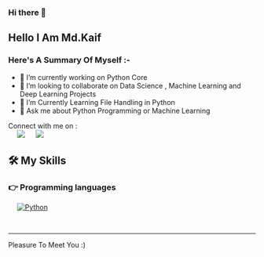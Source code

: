 


### Hi there 👋
<h2> Hello I Am Md.Kaif </h2>
<h3> Here's A Summary Of Myself :- </h3>

- 🔭 I’m currently working on Python Core
- 👯 I’m looking to collaborate on Data Science , Machine Learning and Deep Learning Projects
- 🤔 I’m Currently Learning File Handling in Python 
- 💬 Ask me about Python Programming or Machine Learning


<p>Connect with me on :
<br>	
&emsp;
<a target="_blank" href="mailto:mkaif6176@gmail.com"
><img src="https://img.shields.io/badge/-Gmail-D14836?style=for-the-badge&logo=Gmail&logoColor=white"></img></a>
&emsp;
<a target="_blank" href="https://twitter.com/kaif5893"><img src="https://img.shields.io/badge/-Twitter-1DA1F2?style=for-the-badge&logo=Twitter&logoColor=white"></img></a>


<br>
</p>

## 🛠️ My Skills

### 👉 Programming languages

<p align="left"> 
 
&emsp;
<a href="https://python.org/">
    <img alt="Python" src="https://img.shields.io/badge/Python-FFD43B?style=for-the-badge&logo=python&logoColor=darkgreen"/>
  </a>


</p>


<br/>

------
<p> Pleasure To Meet You :)  </p>
